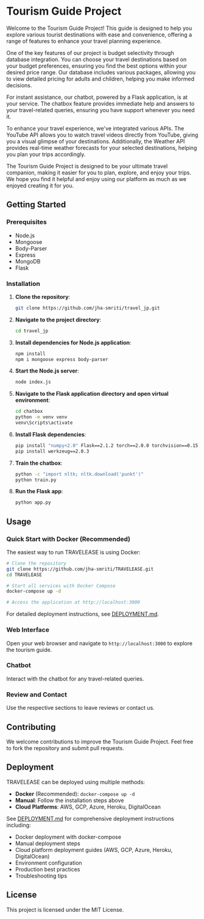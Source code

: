 
# Tourism Guide Project

Welcome to the Tourism Guide Project! This guide is designed to help you explore various tourist destinations with ease and convenience, offering a range of features to enhance your travel planning experience.

One of the key features of our project is budget selectivity through database integration. You can choose your travel destinations based on your budget preferences, ensuring you find the best options within your desired price range. Our database includes various packages, allowing you to view detailed pricing for adults and children, helping you make informed decisions.

For instant assistance, our chatbot, powered by a Flask application, is at your service. The chatbox feature provides immediate help and answers to your travel-related queries, ensuring you have support whenever you need it.

To enhance your travel experience, we've integrated various APIs. The YouTube API allows you to watch travel videos directly from YouTube, giving you a visual glimpse of your destinations. Additionally, the Weather API provides real-time weather forecasts for your selected destinations, helping you plan your trips accordingly.

The Tourism Guide Project is designed to be your ultimate travel companion, making it easier for you to plan, explore, and enjoy your trips. We hope you find it helpful and enjoy using our platform as much as we enjoyed creating it for you.

## Getting Started

### Prerequisites

- Node.js
- Mongoose
- Body-Parser
- Express
- MongoDB
- Flask

### Installation

1. **Clone the repository**:
   ```bash
   git clone https://github.com/jha-smriti/travel_jp.git
   ```

2. **Navigate to the project directory**:
   ```bash
   cd travel_jp
   ```

3. **Install dependencies for Node.js application**:
   ```bash
   npm install
   npm i mongoose express body-parser
   ```

4. **Start the Node.js server**:
   ```bash
   node index.js
   ```

5. **Navigate to the Flask application directory and open virtual environment**:
   ```bash
   cd chatbox
   python -m venv venv
   venv\Scripts\activate
   ```

6. **Install Flask dependencies**:
   ```bash
   pip install "numpy<2.0" Flask==2.1.2 torch==2.0.0 torchvision==0.15.0 nltk==3.8.1
   pip install werkzeug==2.0.3
   ```

7. **Train the chatbox**:
   ```bash
   python -c "import nltk; nltk.download('punkt')"
   python train.py
   ```

8. **Run the Flask app**:
   ```bash
   python app.py
   ```

## Usage

### Quick Start with Docker (Recommended)

The easiest way to run TRAVELEASE is using Docker:

```bash
# Clone the repository
git clone https://github.com/jha-smriti/TRAVELEASE.git
cd TRAVELEASE

# Start all services with Docker Compose
docker-compose up -d

# Access the application at http://localhost:3000
```

For detailed deployment instructions, see [DEPLOYMENT.md](DEPLOYMENT.md).

### Web Interface
Open your web browser and navigate to `http://localhost:3000` to explore the tourism guide.

### Chatbot
Interact with the chatbot for any travel-related queries.

### Review and Contact
Use the respective sections to leave reviews or contact us.

## Contributing

We welcome contributions to improve the Tourism Guide Project. Feel free to fork the repository and submit pull requests.

## Deployment

TRAVELEASE can be deployed using multiple methods:

- **Docker** (Recommended): `docker-compose up -d`
- **Manual**: Follow the installation steps above
- **Cloud Platforms**: AWS, GCP, Azure, Heroku, DigitalOcean

See [DEPLOYMENT.md](DEPLOYMENT.md) for comprehensive deployment instructions including:
- Docker deployment with docker-compose
- Manual deployment steps
- Cloud platform deployment guides (AWS, GCP, Azure, Heroku, DigitalOcean)
- Environment configuration
- Production best practices
- Troubleshooting tips

## License

This project is licensed under the MIT License.
